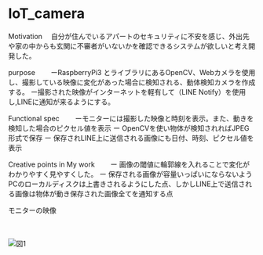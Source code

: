 # IoT_camera

Motivation
　自分が住んでいるアパートのセキュリティに不安を感じ、外出先や家の中からも玄関に不審者がいないかを確認できるシステムが欲しいと考え開発した。

purpose
　　ーRaspberryPi3 とライブラリにあるOpenCV、Webカメラを使用し、撮影している映像に変化があった場合に検知される、動体検知カメラを作成する。
 ー撮影された映像がインターネットを軽有して（LINE Notify）を使用し,LINEに通知が来るようにする。

Functional spec
　　ーモニターには撮影した映像と時刻を表示。また、動きを検知した場合のピクセル値を表示 
 ー OpenCVを使い物体が検知されればJPEG形式で保存 
 ー 保存されLINE上に送信される画像にも日付、時刻、ピクセル値を表示

Creative points in My work
　　ー 画像の閾値に輪郭線を入れることで変化がわかりやすく見やすくした。 
 ー 保存される画像が容量いっぱいにならないようPCのローカルディスクは上書きされるようにした点、しかしLINE上で送信される画像は物体が動き保存された画像全てを通知する点
 
 モニターの映像
 
 　　


![図1](https://user-images.githubusercontent.com/87026230/192127961-3b32e536-ea7b-41ea-8c0e-e24f05f2fea4.jpg)
